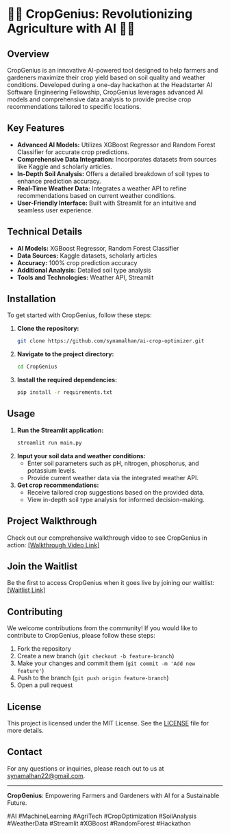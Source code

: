 # 🌱🚀 CropGenius: Revolutionizing Agriculture with AI 🚀🌱

## Overview
CropGenius is an innovative AI-powered tool designed to help farmers and gardeners maximize their crop yield based on soil quality and weather conditions. Developed during a one-day hackathon at the Headstarter AI Software Engineering Fellowship, CropGenius leverages advanced AI models and comprehensive data analysis to provide precise crop recommendations tailored to specific locations.

## Key Features
- **Advanced AI Models:** Utilizes XGBoost Regressor and Random Forest Classifier for accurate crop predictions.
- **Comprehensive Data Integration:** Incorporates datasets from sources like Kaggle and scholarly articles.
- **In-Depth Soil Analysis:** Offers a detailed breakdown of soil types to enhance prediction accuracy.
- **Real-Time Weather Data:** Integrates a weather API to refine recommendations based on current weather conditions.
- **User-Friendly Interface:** Built with Streamlit for an intuitive and seamless user experience.

## Technical Details
- **AI Models:** XGBoost Regressor, Random Forest Classifier
- **Data Sources:** Kaggle datasets, scholarly articles
- **Accuracy:** 100% crop prediction accuracy
- **Additional Analysis:** Detailed soil type analysis
- **Tools and Technologies:** Weather API, Streamlit

## Installation

To get started with CropGenius, follow these steps:

1. **Clone the repository:**
    ```bash
    git clone https://github.com/synamalhan/ai-crop-optimizer.git
    ```
2. **Navigate to the project directory:**
    ```bash
    cd CropGenius
    ```
3. **Install the required dependencies:**
    ```bash
    pip install -r requirements.txt
    ```

## Usage

1. **Run the Streamlit application:**
    ```bash
    streamlit run main.py
    ```
2. **Input your soil data and weather conditions:**
    - Enter soil parameters such as pH, nitrogen, phosphorus, and potassium levels.
    - Provide current weather data via the integrated weather API.
3. **Get crop recommendations:**
    - Receive tailored crop suggestions based on the provided data.
    - View in-depth soil type analysis for informed decision-making.

## Project Walkthrough
Check out our comprehensive walkthrough video to see CropGenius in action: [[Walkthrough Video Link]](https://youtu.be/030IplDlcBU)

## Join the Waitlist
Be the first to access CropGenius when it goes live by joining our waitlist: [[Waitlist Link]](https://tally.so/r/mRLAbJ)

## Contributing
We welcome contributions from the community! If you would like to contribute to CropGenius, please follow these steps:

1. Fork the repository
2. Create a new branch (`git checkout -b feature-branch`)
3. Make your changes and commit them (`git commit -m 'Add new feature'`)
4. Push to the branch (`git push origin feature-branch`)
5. Open a pull request

## License
This project is licensed under the MIT License. See the [LICENSE](LICENSE) file for more details.

## Contact
For any questions or inquiries, please reach out to us at synamalhan22@gmail.com.

---

**CropGenius**: Empowering Farmers and Gardeners with AI for a Sustainable Future.

#AI #MachineLearning #AgriTech #CropOptimization #SoilAnalysis #WeatherData #Streamlit #XGBoost #RandomForest #Hackathon
